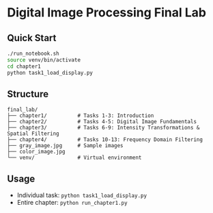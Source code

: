 # Digital Image Processing Final Lab

## Quick Start
```bash
./run_notebook.sh
source venv/bin/activate
cd chapter1
python task1_load_display.py
```

## Structure
```
final_lab/
├── chapter1/          # Tasks 1-3: Introduction
├── chapter2/          # Tasks 4-5: Digital Image Fundamentals  
├── chapter3/          # Tasks 6-9: Intensity Transformations & Spatial Filtering
├── chapter4/          # Tasks 10-13: Frequency Domain Filtering
├── gray_image.jpg     # Sample images
├── color_image.jpg    
└── venv/              # Virtual environment
```

## Usage
- Individual task: `python task1_load_display.py`
- Entire chapter: `python run_chapter1.py`
